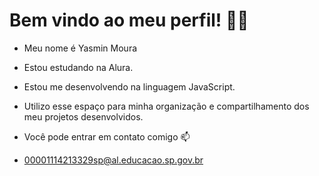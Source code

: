 # Bem vindo ao meu perfil! 🧡🧡

- Meu nome é Yasmin Moura

- Estou estudando na Alura.

- Estou me desenvolvendo na linguagem JavaScript.

- Utilizo esse espaço para minha organização e compartilhamento dos meu projetos desenvolvidos.

- Você pode entrar em contato comigo 📫

- 00001114213329sp@al.educacao.sp.gov.br
